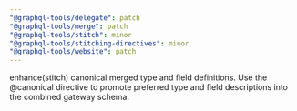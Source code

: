 ```yaml
---
"@graphql-tools/delegate": patch
"@graphql-tools/merge": patch
"@graphql-tools/stitch": minor
"@graphql-tools/stitching-directives": minor
"@graphql-tools/website": patch
---
```


enhance(stitch) canonical merged type and field definitions. Use the @canonical directive to promote preferred type and field descriptions into the combined gateway schema.
